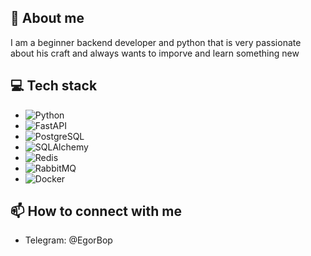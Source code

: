 ## 🚀 About me
I am a beginner backend developer and python that is very passionate about his craft and always wants to imporve and learn something new

## 💻 Tech stack
- ![Python](https://img.shields.io/badge/Python-3776AB?style=flat-square&logo=python&logoColor=white)
- ![FastAPI](https://img.shields.io/badge/FastAPI-009688?style=flat-square&logo=FastAPI&logoColor=white)
- ![PostgreSQL](https://img.shields.io/badge/PostgreSQL-316192?style=flat-square&logo=postgresql&logoColor=white)
- ![SQLAlchemy](https://img.shields.io/badge/SQLAlchemy-CC2927?style=flat-square&logo=sqlite&logoColor=white)
- ![Redis](https://img.shields.io/badge/Redis-DC382D?style=flat-square&logo=redis&logoColor=white)
- ![RabbitMQ](https://img.shields.io/badge/RabbitMQ-FF6600?style=flat-square&logo=rabbitmq&logoColor=white)
- ![Docker](https://img.shields.io/badge/Docker-2496ED?style=flat-square&logo=docker&logoColor=white)

## 📫 How to connect with me
- Telegram: @EgorBop
